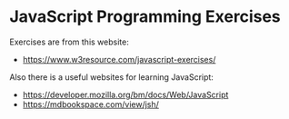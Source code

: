 # JavaScript Programming Exercises

Exercises are from this website:
* https://www.w3resource.com/javascript-exercises/

Also there is a useful websites for learning JavaScript:
* https://developer.mozilla.org/bm/docs/Web/JavaScript
* https://mdbookspace.com/view/jsh/

